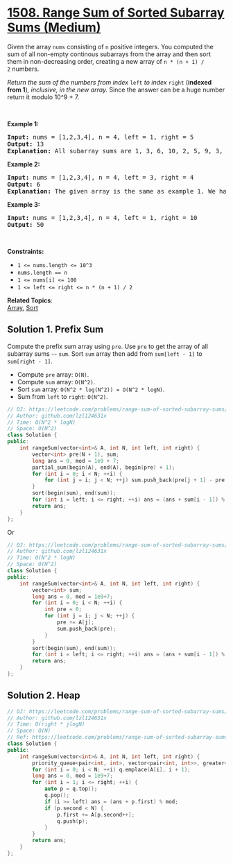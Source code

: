 # [1508. Range Sum of Sorted Subarray Sums (Medium)](https://leetcode.com/problems/range-sum-of-sorted-subarray-sums/)

<p>Given the array <code>nums</code> consisting of <code>n</code> positive integers. You computed the sum of all non-empty continous subarrays from&nbsp;the array and then sort them in non-decreasing order, creating a new array of <code>n * (n + 1) / 2</code>&nbsp;numbers.</p>

<p><em>Return the sum of the numbers from index </em><code>left</code><em> to index </em><code>right</code> (<strong>indexed from 1</strong>)<em>, inclusive, in the&nbsp;new array.&nbsp;</em>Since the answer can be a huge number return it modulo 10^9 + 7.</p>

<p>&nbsp;</p>
<p><strong>Example 1:</strong></p>

<pre><strong>Input:</strong> nums = [1,2,3,4], n = 4, left = 1, right = 5
<strong>Output:</strong> 13 
<strong>Explanation:</strong> All subarray sums are 1, 3, 6, 10, 2, 5, 9, 3, 7, 4. After sorting them in non-decreasing order we have the new array [1, 2, 3, 3, 4, 5, 6, 7, 9, 10]. The sum of the numbers from index le = 1 to ri = 5 is 1 + 2 + 3 + 3 + 4 = 13. 
</pre>

<p><strong>Example 2:</strong></p>

<pre><strong>Input:</strong> nums = [1,2,3,4], n = 4, left = 3, right = 4
<strong>Output:</strong> 6
<strong>Explanation:</strong> The given array is the same as example 1. We have the new array [1, 2, 3, 3, 4, 5, 6, 7, 9, 10]. The sum of the numbers from index le = 3 to ri = 4 is 3 + 3 = 6.
</pre>

<p><strong>Example 3:</strong></p>

<pre><strong>Input:</strong> nums = [1,2,3,4], n = 4, left = 1, right = 10
<strong>Output:</strong> 50
</pre>

<p>&nbsp;</p>
<p><strong>Constraints:</strong></p>

<ul>
	<li><code>1 &lt;= nums.length &lt;= 10^3</code></li>
	<li><code>nums.length == n</code></li>
	<li><code>1 &lt;= nums[i] &lt;= 100</code></li>
	<li><code>1 &lt;= left &lt;= right&nbsp;&lt;= n * (n + 1) / 2</code></li>
</ul>


**Related Topics**:  
[Array](https://leetcode.com/tag/array/), [Sort](https://leetcode.com/tag/sort/)

## Solution 1. Prefix Sum

Compute the prefix sum array using `pre`. Use `pre` to get the array of all subarray sums -- `sum`. Sort `sum` array then add from `sum[left - 1]` to `sum[right - 1]`.

* Compute `pre` array: `O(N)`.
* Compute `sum` array: `O(N^2)`.
* Sort `sum` array: `O(N^2 * log(N^2)) = O(N^2 * logN)`.
* Sum from `left` to `right`: `O(N^2)`.

```cpp
// OJ: https://leetcode.com/problems/range-sum-of-sorted-subarray-sums/
// Author: github.com/lzl124631x
// Time: O(N^2 * logN)
// Space: O(N^2)
class Solution {
public:
    int rangeSum(vector<int>& A, int N, int left, int right) {
        vector<int> pre(N + 1), sum;
        long ans = 0, mod = 1e9 + 7;
        partial_sum(begin(A), end(A), begin(pre) + 1);
        for (int i = 0; i < N; ++i) {
            for (int j = i; j < N; ++j) sum.push_back(pre[j + 1] - pre[i]);
        }
        sort(begin(sum), end(sum));
        for (int i = left; i <= right; ++i) ans = (ans + sum[i - 1]) % mod;
        return ans;
    }
};
```

Or 

```cpp
// OJ: https://leetcode.com/problems/range-sum-of-sorted-subarray-sums/
// Author: github.com/lzl124631x
// Time: O(N^2 * logN)
// Space: O(N^2)
class Solution {
public:
    int rangeSum(vector<int>& A, int N, int left, int right) {
        vector<int> sum;
        long ans = 0, mod = 1e9+7;
        for (int i = 0; i < N; ++i) {
            int pre = 0;
            for (int j = i; j < N; ++j) {
                pre += A[j];
                sum.push_back(pre);
            }
        }
        sort(begin(sum), end(sum));
        for (int i = left; i <= right; ++i) ans = (ans + sum[i - 1]) % mod;
        return ans;
    }
};
```

## Solution 2. Heap

```cpp
// OJ: https://leetcode.com/problems/range-sum-of-sorted-subarray-sums/
// Author: github.com/lzl124631x
// Time: O(right * jlogN)
// Space: O(N)
// Ref: https://leetcode.com/problems/range-sum-of-sorted-subarray-sums/discuss/730511/C%2B%2B-priority_queue-solutionj
class Solution {
public:
    int rangeSum(vector<int>& A, int N, int left, int right) {
        priority_queue<pair<int, int>, vector<pair<int, int>>, greater<pair<int, int>>> q;
        for (int i = 0; i < N; ++i) q.emplace(A[i], i + 1);
        long ans = 0, mod = 1e9+7;
        for (int i = 1; i <= right; ++i) {
            auto p = q.top();
            q.pop();
            if (i >= left) ans = (ans + p.first) % mod;
            if (p.second < N) {
                p.first += A[p.second++];
                q.push(p);
            }
        }
        return ans;
    }
};
```